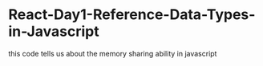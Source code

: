 # React-Day1-Reference-Data-Types-in-Javascript
this code tells us about the memory sharing ability in javascript
